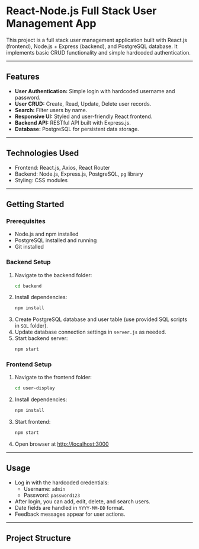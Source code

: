 # React-Node.js Full Stack User Management App

This project is a full stack user management application built with React.js (frontend), Node.js + Express (backend), and PostgreSQL database. It implements basic CRUD functionality and simple hardcoded authentication.

---

## Features

- **User Authentication:** Simple login with hardcoded username and password.
- **User CRUD:** Create, Read, Update, Delete user records.
- **Search:** Filter users by name.
- **Responsive UI:** Styled and user-friendly React frontend.
- **Backend API:** RESTful API built with Express.js.
- **Database:** PostgreSQL for persistent data storage.

---

## Technologies Used

- Frontend: React.js, Axios, React Router
- Backend: Node.js, Express.js, PostgreSQL, `pg` library
- Styling: CSS modules

---

## Getting Started

### Prerequisites

- Node.js and npm installed
- PostgreSQL installed and running
- Git installed

### Backend Setup

1. Navigate to the backend folder:
    ```bash
    cd backend
    ```
2. Install dependencies:
    ```bash
    npm install
    ```
3. Create PostgreSQL database and user table (use provided SQL scripts in `SQL` folder).
4. Update database connection settings in `server.js` as needed.
5. Start backend server:
    ```bash
    npm start
    ```

### Frontend Setup

1. Navigate to the frontend folder:
    ```bash
    cd user-display
    ```
2. Install dependencies:
    ```bash
    npm install
    ```
3. Start frontend:
    ```bash
    npm start
    ```
4. Open browser at [http://localhost:3000](http://localhost:3000)

---

## Usage

- Log in with the hardcoded credentials:
    - Username: `admin`
    - Password: `password123`
- After login, you can add, edit, delete, and search users.
- Date fields are handled in `YYYY-MM-DD` format.
- Feedback messages appear for user actions.

---

## Project Structure

